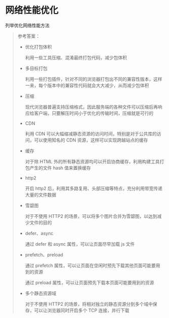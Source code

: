 # 网络性能优化
列举优化网络性能方法

> 参考答案：
>
> - 优化打包体积
>
>   利用一些工具压缩、混淆最终打包代码，减少包体积
>
> - 多目标打包
>
>   利用一些打包插件，针对不同的浏览器打包出不同的兼容性版本，这样一来，每个版本中的兼容性代码就会大大减少，从而减少包体积
>
> - 压缩
>
>   现代浏览器普遍支持压缩格式，因此服务端的各种文件可以压缩后再响应给客户端，只要解压时间小于优化的传输时间，压缩就是可行的
>
> - CDN
>
>   利用 CDN 可以大幅缩减静态资源的访问时间，特别是对于公共库的访问，可以使用知名的 CDN 资源，这样可以实现跨越站点的缓存
>
> - 缓存
>
>   对于除 HTML 外的所有静态资源均可以开启协商缓存，利用构建工具打包产生的文件 hash 值来置换缓存
>
> - http2
>
>   开启 http2 后，利用其多路复用、头部压缩等特点，充分利用带宽传递大量的文件数据
>
> - 雪碧图
>
>   对于不使用 HTTP2 的场景，可以将多个图片合并为雪碧图，以达到减少文件的目的
>
> - defer、async
>
>   通过 defer 和 async 属性，可以让页面尽早加载 js 文件
>
> - prefetch、preload
>
>   通过 prefetch 属性，可以让页面在空闲时预先下载其他页面可能要用到的资源
>
>   通过 preload 属性，可以让页面预先下载本页面可能要用到的资源
>
> - 多个静态资源域
>
>   对于不使用 HTTP2 的场景，将相对独立的静态资源分到多个域中保存，可以让浏览器同时开启多个 TCP 连接，并行下载

